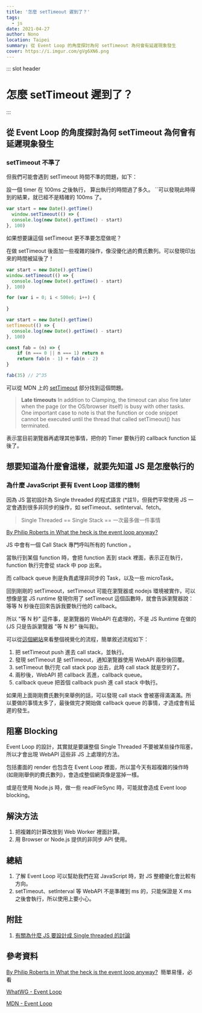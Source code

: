 ```yaml
---
title: '怎麼 setTimeout 遲到了？'
tags:
  - js
date: 2021-04-27
author: Nono
location: Taipei
summary: 從 Event Loop 的角度探討為何 setTimeout 為何會有延遲現象發生
cover: https://i.imgur.com/gVg6XN6.png
---
```

::: slot header
# 怎麼 setTimeout 遲到了？
:::
## 從 Event Loop 的角度探討為何 setTimeout 為何會有延遲現象發生

### setTimeout 不準了

但我們可能會遇到 setTimeout 時間不準的問題，如下：

設一個 timer 在 100ms 之後執行， 算出執行的時間過了多久。
``可以發現此時得到的結果，就已經不是精確的 100ms 了。

```jsx
var start = new Date().getTime()
  window.setTimeout(() => {
  console.log(new Date().getTime() - start)
}, 100)
```

如果想要讓這個 setTimeout 更不準要怎麼做呢？

在做 setTimeout 後面加一些複雜的操作，像沒優化過的費氏數列。可以發現印出來的時間被延後了！

```jsx
var start = new Date().getTime()
window.setTimeout(() => {
  console.log(new Date().getTime() - start)
}, 100)

for (var i = 0; i < 500e6; i++) {
	
}
```

```jsx
var start = new Date().getTime()
setTimeout(() => {
  console.log(new Date().getTime() - start)
}, 100)

const fab = (n) => {
    if (n === 0 || n === 1) return n
    return fab(n - 1) + fab(n - 2)
}

fab(35) // 2^35
```

可以從 MDN 上的 [setTimeout](https://developer.mozilla.org/en-US/docs/Web/API/WindowOrWorkerGlobalScope/setTimeout) 部分找到這個問題。

> **Late timeouts** 
In addition to Clamping, the timeout can also fire later when the page (or the OS/browser itself) is busy with other tasks. One important case to note is that the function or code snippet cannot be executed until the thread that called setTimeout() has terminated.

表示當目前瀏覽器再處理其他事情，把你的 Timer 要執行的 callback function 延後了。

## 想要知道為什麼會這樣，就要先知道 JS 是怎麼執行的

### 為什麼 JavaScript 要有 Event Loop 這樣的機制

因為 JS 當初設計為 Single threaded 的程式語言 (*註1)，但我們平常使用 JS 一定會遇到很多非同步的操作，如 setTimeout、setInterval、fetch。

> Single Threaded == Single Stack == 一次最多做一件事情

[By Philip Roberts in What the heck is the event loop anyway?](https://www.youtube.com/watch?v=8aGhZQkoFbQ) 

JS 中會有一個 Call Stack 專門呼叫所有的 function 。

當執行到某個 function 時，會把 function 丟到 stack 裡面，表示正在執行，function 執行完會從 stack 中 pop 出來。

而 callback queue 則是負責處理非同步的 Task，以及一些 microTask。

回到剛剛的 setTimeout，setTimeout 可能在瀏覽器或 nodejs 環境被實作，可以想像是當 JS runtime 發現你用了 setTimeout 這個函數時，就會告訴瀏覽器說：等等 N 秒後在回來告訴我要執行他的 callback。

所以 "等 N 秒" 這件事，是瀏覽器的 WebAPI 在處理的，不是 JS Runtime 在做的 (JS 只是告訴瀏覽器 "等 N 秒" 後叫我)。

可以從[這個網站](http://latentflip.com/loupe/?code=c2V0VGltZW91dChmdW5jdGlvbiB0aW1lb3V0KCkgewogICAgY29uc29sZS5sb2coIkNsaWNrIHRoZSBidXR0b24hIik7Cn0sIDUwMDApOwo%3D!!!PGJ1dHRvbj5DbGljayBtZSE8L2J1dHRvbj4%3D)來看整個視覺化的流程，簡單敘述流程如下：

1. 把 setTimeout  push 進去 call stack，並執行。
2. 發現 setTimeout 是 setTimeout，通知瀏覽器使用 WebAPI 兩秒後回覆。
3. setTimeout 執行完 call stack pop 出去，此時 call stack 就是空的了。
4. 兩秒後，WebAPI 把 callback 丟進，callback queue。
5. callback queue 把首個 callback push 進 call stack 中執行。

如果用上面剛剛費氏數列來舉例的話，可以發現 call stack 會被塞得滿滿滿。所以要做的事情太多了，最後做完才開始做 callback queue 的事情，才造成會有延遲的發生。

## 阻塞 Blocking

Event Loop 的設計，其實就是要讓整個 Single Threaded 不要被某些操作阻塞，所以才會出現 WebAPI 這些非 JS 上處理的方法。

包括畫面的 render 也包含在 Event Loop 裡面，所以當今天有超複雜的操作時 (如剛剛舉例的費氏數列)，會造成整個網頁像是當掉一樣。

或是在使用 Node.js 時，做一些 readFileSync 時，可能就會造成 Event loop blocking。

## 解決方法

1. 把複雜的計算改放到 Web Worker 裡面計算。
2. 用 Browser or Node.js 提供的非同步 API 使用。

## 總結
1. 了解 Event Loop 可以幫助我們在寫 JavaScript 時，對 JS 整體優化會比較有方向。
2. setTimeout、setInterval 等 WebAPI 不是準確到 ms 的，只能保證是 X ms 之後會執行，所以使用上要小心。

## 附註

1. [有關為什麼 JS 要設計成 Single threaded 的討論]([https://stackoverflow.com/questions/17959663/why-is-node-js-single-threaded](https://stackoverflow.com/questions/17959663/why-is-node-js-single-threaded))

## 參考資料

[By Philip Roberts in What the heck is the event loop anyway?](https://www.youtube.com/watch?v=8aGhZQkoFbQ)   簡單易懂，必看

[WhatWG - Event Loop](https://html.spec.whatwg.org/multipage/webappapis.html#event-loops)

[MDN - Event Loop](https://developer.mozilla.org/zh-TW/docs/Web/JavaScript/EventLoop)